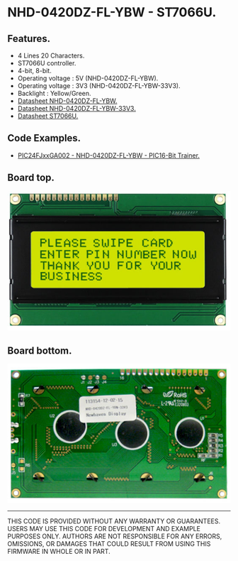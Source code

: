 # NHD-0420DZ-FL-YBW - ST7066U.

## Features.

- 4 Lines 20 Characters.
- ST7066U controller.
- 4-bit, 8-bit.
- Operating voltage : 5V (NHD-0420DZ-FL-YBW).
- Operating voltage : 3V3 (NHD-0420DZ-FL-YBW-33V3).
- Backlight : Yellow/Green.
- [Datasheet NHD-0420DZ-FL-YBW.](https://www.newhavendisplay.com/nhd0420dzflybw-p-952.html)
- [Datasheet NHD-0420DZ-FL-YBW-33V3.](https://www.newhavendisplay.com/nhd0420dzflybw33v3-p-5168.html)
- [Datasheet ST7066U.](https://www.newhavendisplay.com/app_notes/ST7066U.pdf)

## Code Examples.

- [PIC24FJxxGA002 - NHD-0420DZ-FL-YBW - PIC16-Bit Trainer.](./nhd-0420.md)

## Board top.

![NHD-0420DZ-FL-YBW Top](./pics/nhd-0420-top.jpg)

## Board bottom.

![NHD-0420DZ-FL-YBW Bottom](./pics/nhd-0420-bottom.jpg)

---
THIS CODE IS PROVIDED WITHOUT ANY WARRANTY OR GUARANTEES.
USERS MAY USE THIS CODE FOR DEVELOPMENT AND EXAMPLE PURPOSES ONLY.
AUTHORS ARE NOT RESPONSIBLE FOR ANY ERRORS, OMISSIONS, OR DAMAGES THAT COULD
RESULT FROM USING THIS FIRMWARE IN WHOLE OR IN PART.